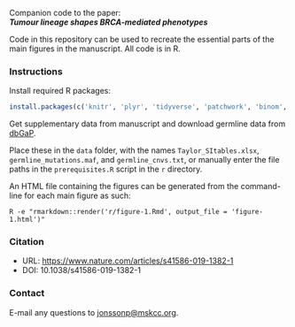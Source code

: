 Companion code to the paper: \
**_Tumour lineage shapes BRCA-mediated phenotypes_**

Code in this repository can be used to recreate the essential parts of the main figures in the manuscript. All code is in R.

### Instructions
Install required R packages:
```r
install.packages(c('knitr', 'plyr', 'tidyverse', 'patchwork', 'binom', 'ggrepel', 'grid', 'readxl', 'ggbeeswarm', 'here', 'survival', 'survminer'))
```

Get supplementary data from manuscript and download germline data from [dbGaP](https://www.ncbi.nlm.nih.gov/projects/gap/cgi-bin/study.cgi?study_id=phs001858.v1.p1).

Place these in the `data` folder, with the names `Taylor_SItables.xlsx`, `germline_mutations.maf`, and `germline_cnvs.txt`, or manually enter the file paths in the `prerequisites.R` script in the `r` directory.

An HTML file containing the figures can be generated from the command-line for each main figure as such:
```shell
R -e "rmarkdown::render('r/figure-1.Rmd', output_file = 'figure-1.html')"
```

### Citation
- URL: https://www.nature.com/articles/s41586-019-1382-1
- DOI: 10.1038/s41586-019-1382-1

### Contact
E-mail any questions to [jonssonp@mskcc.org](mailto:jonssonp@mskcc.org?subject=[GitHub]%20BRCA%20paper).
